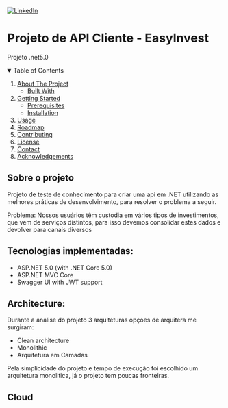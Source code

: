 [![LinkedIn][linkedin-shield]][linkedin-url]

# Projeto de API Cliente - EasyInvest
Projeto .net5.0 

<details open="open">
  <summary>Table of Contents</summary>
  <ol>
    <li>
      <a href="#about-the-project">About The Project</a>
      <ul>
        <li><a href="#built-with">Built With</a></li>
      </ul>
    </li>
    <li>
      <a href="#getting-started">Getting Started</a>
      <ul>
        <li><a href="#prerequisites">Prerequisites</a></li>
        <li><a href="#installation">Installation</a></li>
      </ul>
    </li>
    <li><a href="#usage">Usage</a></li>
    <li><a href="#roadmap">Roadmap</a></li>
    <li><a href="#contributing">Contributing</a></li>
    <li><a href="#license">License</a></li>
    <li><a href="#contact">Contact</a></li>
    <li><a href="#acknowledgements">Acknowledgements</a></li>
  </ol>
</details>

<!--#about-the-project-->
## Sobre o projeto

Projeto de teste de conhecimento para criar uma api em .NET utilizando as melhores práticas de desenvolvimento, para resolver o 
problema a seguir.

Problema:
Nossos usuários têm custodia em vários tipos de investimentos, que vem de serviços distintos, para
isso devemos consolidar estes dados e devolver para canais diversos

## Tecnologias implementadas:

- ASP.NET 5.0 (with .NET Core 5.0)
 - ASP.NET MVC Core 
- Swagger UI with JWT support


## Architecture:

Durante a analise do projeto 3 arquiteturas opçoes de arquitera me surgiram: 

+ Clean architecture
+ Monolithic
+ Arquitetura em Camadas 
 
Pela simplicidade do projeto e tempo de execução foi escolhido um arquitetura monolitica, já o projeto tem poucas fronteiras.


## Cloud 


[linkedin-url]: https://www.linkedin.com/in/julio-andrade-0b740469/
[linkedin-shield]: https://img.shields.io/badge/-LinkedIn-black.svg?style=for-the-badge&logo=linkedin&colorB=555
